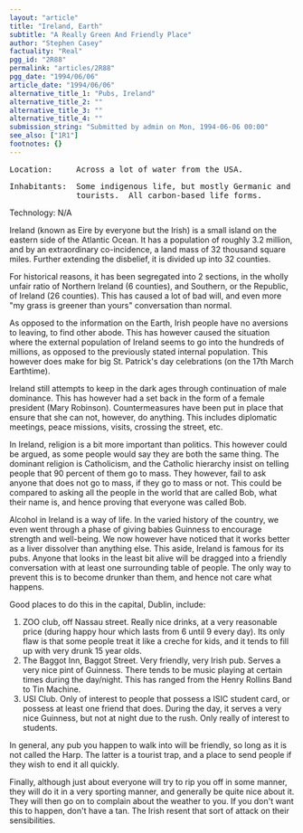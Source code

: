 ```yaml
---
layout: "article"
title: "Ireland, Earth"
subtitle: "A Really Green And Friendly Place"
author: "Stephen Casey"
factuality: "Real"
pgg_id: "2R88"
permalink: "articles/2R88"
pgg_date: "1994/06/06"
article_date: "1994/06/06"
alternative_title_1: "Pubs, Ireland"
alternative_title_2: ""
alternative_title_3: ""
alternative_title_4: ""
submission_string: "Submitted by admin on Mon, 1994-06-06 00:00"
see_also: ["1R1"]
footnotes: {}
---
```

<div>
<pre>
Location:     Across a lot of water from the USA.
</pre>
<pre>
Inhabitants:  Some indigenous life, but mostly Germanic and American
              tourists.  All carbon-based life forms.
</pre>
<p>Technology: N/A</p>
<p>Ireland (known as Eire by everyone but the Irish) is a small island on the eastern side of the Atlantic Ocean. It has a population of roughly 3.2 million, and by an extraordinary co-incidence, a land mass of 32 thousand square miles. Further extending the disbelief, it is divided up into 32 counties.</p>
<p>For historical reasons, it has been segregated into 2 sections, in the wholly unfair ratio of Northern Ireland (6 counties), and Southern, or the Republic, of Ireland (26 counties). This has caused a lot of bad will, and even more "my grass is greener than yours" conversation than normal.</p>
<p>As opposed to the information on the Earth, Irish people have no aversions to leaving, to find other abode. This has however caused the situation where the external population of Ireland seems to go into the hundreds of millions, as opposed to the previously stated internal population. This however does make for big St. Patrick's day celebrations (on the 17th March Earthtime).</p>
<p>Ireland still attempts to keep in the dark ages through continuation of male dominance. This has however had a set back in the form of a female president (Mary Robinson). Countermeasures have been put in place that ensure that she can not, however, do anything. This includes diplomatic meetings, peace missions, visits, crossing the street, etc.</p>
<p>In Ireland, religion is a bit more important than politics. This however could be argued, as some people would say they are both the same thing. The dominant religion is Catholicism, and the Catholic hierarchy insist on telling people that 90 percent of them go to mass. They however, fail to ask anyone that does not go to mass, if they go to mass or not. This could be compared to asking all the people in the world that are called Bob, what their name is, and hence proving that everyone was called Bob.</p>
<p>Alcohol in Ireland is a way of life. In the varied history of the country, we even went through a phase of giving babies Guinness to encourage strength and well-being. We now however have noticed that it works better as a liver dissolver than anything else. This aside, Ireland is famous for its pubs. Anyone that looks in the least bit alive will be dragged into a friendly conversation with at least one surrounding table of people. The only way to prevent this is to become drunker than them, and hence not care what happens.</p>
<p>Good places to do this in the capital, Dublin, include:</p>
<ol>
<li value="1">ZOO club, off Nassau street. Really nice drinks, at a very reasonable price (during happy hour which lasts from 6 until 9 every day). Its only flaw is that some people treat it like a creche for kids, and it tends to fill up with very drunk 15 year olds.</li>
<li value="2">The Baggot Inn, Baggot Street. Very friendly, very Irish pub. Serves a very nice pint of Guinness. There tends to be music playing at certain times during the day/night. This has ranged from the Henry Rollins Band to Tin Machine.</li>
<li value="3">USI Club. Only of interest to people that possess a ISIC student card, or possess at least one friend that does. During the day, it serves a very nice Guinness, but not at night due to the rush. Only really of interest to students.</li>
</ol>
<p>In general, any pub you happen to walk into will be friendly, so long as it is not called the Harp. The latter is a tourist trap, and a place to send people if they wish to end it all quickly.</p>
<p>Finally, although just about everyone will try to rip you off in some manner, they will do it in a very sporting manner, and generally be quite nice about it. They will then go on to complain about the weather to you. If you don't want this to happen, don't have a tan. The Irish resent that sort of attack on their sensibilities.</p>
</div>

